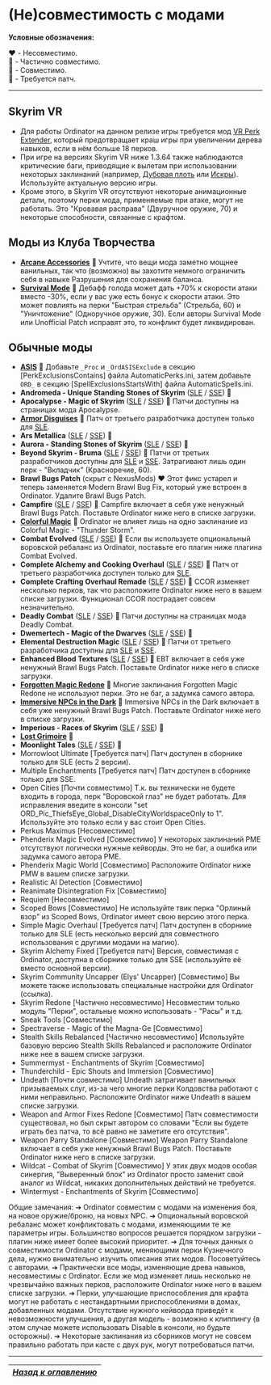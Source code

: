 # (Не)совместимость с модами

**Условные обозначения:**

❤️ - Несовместимо.  
💛 - Частично совместимо.  
💚 - Совместимо.  
💙 - Требуется патч.

------

## Skyrim VR
+ Для работы Ordinator на данном релизе игры требуется мод [VR Perk Extender](https://www.nexusmods.com/skyrimspecialedition/mods/16330), который предотвращает краш игры при увеличении дерева навыков, если в нём больше 18 перков.
+ При игре на версиях Skyrim VR ниже 1.3.64 также наблюдаются критические баги, приводящие к вылетам при использовании некоторых заклинаний (например, [Дубовая плоть](https://elderscrolls.fandom.com/ru/wiki/Дубовая_плоть) или [Искры](https://elderscrolls.fandom.com/ru/wiki/Искры)). Используйте актуальную версию игры.
+ Кроме этого, в Skyrim VR отсутствуют некоторые анимационные детали, поэтому перки мода, применяемые при атаке, могут не работать. Это "Кровавая расправа" (Двуручное оружие, 70) и некоторые способности, связанные с крафтом.

## Моды из Клуба Творчества
+ [**Arcane Accessories**](https://en.uesp.net/wiki/Skyrim:Arcane_Accessories) 💚 Учтите, что вещи мода заметно мощнее ванильных, так что (возможно) вы захотите немного ограничить себя в навыке Разрушения для сохранения баланса.
+ [**Survival Mode**](https://en.uesp.net/wiki/Skyrim:Survival_Mode) 💛 Дебафф голода может дать +70% к скорости атаки вместо -30%, если у вас уже есть бонус к скорости атаки. Это может повлиять на перки "Быстрая стрельба" (Стрельба, 60) и "Уничтожение" (Одноручное оружие, 30). Если авторы Survival Mode или Unofficial Patch исправят это, то конфликт будет ликвидирован.

## Обычные моды
+ [**ASIS**](https://www.nexusmods.com/skyrim/mods/18436) 💙 Добавьте `_Proc` и `_OrdASISExclude` в секцию [PerkExclusionsContains] файла AutomaticPerks.ini, затем добавьте `ORD_` в секцию [SpellExclusionsStartsWith] файла AutomaticSpells.ini.
+ **Andromeda - Unique Standing Stones of Skyrim** ([SLE](https://www.nexusmods.com/skyrim/mods/89219) / [SSE](https://www.nexusmods.com/skyrimspecialedition/mods/14910)) 💚
+ **Apocalypse - Magic of Skyrim** ([SLE](https://www.nexusmods.com/skyrim/mods/16225) / [SSE](https://www.nexusmods.com/skyrimspecialedition/mods/1090)) 💙 Патчи доступны на страницах мода Apocalypse.
+ [**Armor Disguises**](https://www.nexusmods.com/skyrim/mods/20903) 💙 Патч от третьего разработчика доступен только для [SLE](https://www.nexusmods.com/skyrim/mods/77949).
+ **Ars Metallica** ([SLE](https://www.nexusmods.com/skyrim/mods/16084/) / [SSE](https://www.nexusmods.com/skyrimspecialedition/mods/321)) 💚
+ **Aurora - Standing Stones of Skyrim** ([SLE](https://www.nexusmods.com/skyrim/mods/89219) / [SSE](https://www.nexusmods.com/skyrimspecialedition/mods/14910)) 💚
+ **Beyond Skyrim - Bruma** ([SLE](https://www.nexusmods.com/skyrim/mods/84946) / [SSE](https://www.nexusmods.com/skyrimspecialedition/mods/10917)) 💙 Патчи от третьих разработчиков доступны для [SLE](https://www.nexusmods.com/skyrim/mods/85517) и [SSE](https://www.nexusmods.com/skyrimspecialedition/mods/10934). Затрагивают лишь один перк - "Вкладчик" (Красноречие, 60).
+ **Brawl Bugs Patch** (скрыт с NexusMods) ❤️ Этот фикс устарел и теперь заменяется Modern Brawl Bug Fix, который уже встроен в Ordinator. Удалите Brawl Bugs Patch.
+ **Campfire** ([SLE](https://www.nexusmods.com/skyrim/mods/64798) / [SSE](https://www.nexusmods.com/skyrimspecialedition/mods/667)) 💚 Campfire включает в себя уже ненужный Brawl Bugs Patch. Поставьте Ordinator ниже него в списке загрузки.
+ [**Colorful Magic**](https://www.nexusmods.com/skyrim/mods/37440) 💚 Ordinator не влияет лишь на одно заклинание из Colorful Magic - "Thunder Storm".
+ **Combat Evolved** ([SLE](https://www.nexusmods.com/skyrim/mods/56147) / [SSE](https://www.nexusmods.com/skyrimspecialedition/mods/1525)) 💚 Если вы используете опциональный воровской ребаланс из Ordinator, поставьте его плагин ниже плагина Combat Evolved.
+ **Complete Alchemy and Cooking Overhaul** ([SLE](https://www.nexusmods.com/skyrim/mods/69306) / [SSE](https://www.nexusmods.com/skyrimspecialedition/mods/19924)) 💙 Патч от третьего разработчика доступен только для [SLE](https://www.nexusmods.com/skyrim/mods/70272).
+ **Complete Crafting Overhaul Remade** ([SLE](https://www.nexusmods.com/skyrim/mods/49791) / [SSE](https://www.nexusmods.com/skyrimspecialedition/mods/28608)) 💚 CCOR изменяет несколько перков, так что расположите Ordinator ниже него в вашем списке загрузки. Функционал CCOR пострадает совсем незначительно.
+ **Deadly Combat** ([SLE](https://www.nexusmods.com/skyrim/mods/5485) / [SSE](https://www.nexusmods.com/skyrimspecialedition/mods/8850)) 💙 Патчи доступны на страницах мода Deadly Combat.
+ **Dwemertech - Magic of the Dwarves** ([SLE](https://www.nexusmods.com/skyrim/mods/56037) / [SSE](https://www.nexusmods.com/skyrimspecialedition/mods/12449)) 💚
+ **Elemental Destruction Magic** ([SLE](https://www.nexusmods.com/skyrim/mods/69474) / [SSE](https://www.nexusmods.com/skyrimspecialedition/mods/440)) 💙 Патчи от третьего разработчика доступны для [SLE](https://www.nexusmods.com/skyrim/mods/74485) и [SSE](https://www.nexusmods.com/skyrimspecialedition/mods/3536).
+ **Enhanced Blood Textures** ([SLE](https://www.nexusmods.com/skyrim/mods/60) / [SSE](https://www.nexusmods.com/skyrimspecialedition/mods/2357)) 💚 EBT включает в себя уже ненужный Brawl Bugs Patch. Поставьте Ordinator ниже него в списке загрузки.
+ [**Forgotten Magic Redone**](https://www.nexusmods.com/skyrim/mods/35339) 💚 Многие заклинания Forgotten Magic Redone не используют перки. Это не баг, а задумка самого автора.
+ [**Immersive NPCs in the Dark**](https://www.nexusmods.com/skyrim/mods/52239) 💚 Immersive NPCs in the Dark включает в себя уже ненужный Brawl Bugs Patch. Поставьте Ordinator ниже него в списке загрузки.
+ **Imperious - Races of Skyrim** ([SLE](https://www.nexusmods.com/skyrim/mods/61218) / [SSE](https://www.nexusmods.com/skyrimspecialedition/mods/1315)) 💚
+ [**Lost Grimoire**](https://www.nexusmods.com/skyrim/mods/60796) 💚
+ **Moonlight Tales** ([SLE](https://www.nexusmods.com/skyrim/mods/35470) / [SSE](https://www.nexusmods.com/skyrimspecialedition/mods/2803)) 💚
+ Morrowloot Ultimate [Требуется патч]
Патч доступен в сборнике только для SLE (есть 2 версии).
+ Multiple Enchantments [Требуется патч]
Патч доступен в сборнике только для SSE.
+ Open Cities [Почти совместимо]
Т.к. вы технически не будете входить в города, перк "Воровской глаз" не будет работать. Для исправления введите в консоли "set ORD_Pic_ThiefsEye_Global_DisableCityWorldspaceOnly to 1". Используйте это только если у вас стоит Open Cities.
+ Perkus Maximus [Несовместимо]
+ Phenderix Magic Evolved [Совместимо]
У некоторых заклинаний PME отсутствуют логически нужные кейворды. Это не баг, а ошибка или задумка самого автора PME.
+ Phenderix Magic World [Совместимо]
Расположите Ordinator ниже PMW в вашем списке загрузки.
+ Realistic AI Detection [Совместимо]
+ Reanimate Disintegration Fix [Совместимо]
+ Requiem [Несовместимо]
+ Scoped Bows [Совместимо]
Не используйте твик перка "Орлиный взор" из Scoped Bows, Ordinator имеет свою версию этого перка.
+ Simple Magic Overhaul [Требуется патч]
Патч доступен в сборнике только для SLE (есть несколько версий для совместного использования с другими модами на магию).
+ Skyrim Alchemy Fixed [Требуется патч]
Версия, совместимая с Ordinator, доступна в сборнике только для SSE (используйте её вместо основной версии).
+ Skyrim Community Uncapper (Elys' Uncapper) [Совместимо]
Вы можете также использовать специальные настройки для Ordinator (ссылка).
+ Skyrim Redone [Частично несовместимо]
Несовместим только модуль "Перки", остальные можно использовать - "Расы" и т.д.
+ Sneak Tools [Совместимо]
+ Spectraverse - Magic of the Magna-Ge [Совместимо]
+ Stealth Skills Rebalanced [Частично несовместимо]
Используйте базовую версию Stealth Skills Rebalanced и расположите Ordinator ниже нее в вашем списке загрузки.
+ Summermyst - Enchantments of Skyrim [Совместимо]
+ Thunderchild - Epic Shouts and Immersion [Совместимо]
+ Undeath [Почти совместимо]
Undeath затрагивает ванильных призываемых слуг, из-за чего многие перки Колдовства работают с ними неправильно. Расположите Ordinator ниже Undeath в вашем списке загрузки.
+ Weapon and Armor Fixes Redone [Совместимо]
Патч совместимости существовал, но был скрыт автором со словами "Если вы будете играть без патча, то всё равно не заметите его отсутствия".
+ Weapon Parry Standalone [Совместимо]
Weapon Parry Standalone включает в себя уже ненужный Brawl Bugs Patch. Поставьте Ordinator ниже него в списке загрузки.
+ Wildcat - Combat of Skyrim [Совместимо]
У этих двух модов особая синергия, "Выверенный блок" из Ordinator просто заменит свой аналог из Wildcat, никаких дополнительных действий не требуется.
+ Wintermyst - Enchantments of Skyrim [Совместимо]

Общие замечания:
➔ Ordinator совместим с модами на изменения боя, на новое оружие/броню, на новых NPC.
➔ Опциональный воровской ребаланс может конфликтовать с модами, изменяющими те же параметры игры. Большинство вопросов решается порядком загрузки - плагин ниже имеет более высокий приоритет.
➔ Для точных данных о совместимости Ordinator с модами, меняющими перки Кузнечного дела, нужно внимательно изучить описания этих модов. Посоветуйтесь с авторами.
➔ Практически все моды, изменяющие древа навыков, несовместимы с Ordinator. Если же мод изменяет лишь несколько не чрезвычайно важных перков, расположите Ordinator ниже него в вашем списке загрузки.
➔ Перки, улучшающие приспособления для крафта могут не работать с нестандартными приспособлениями в домах, добавленных модами. Отсутствие нужного кейворда приведёт к невозможности улучшения, а другая модель - возможно к клиппингу (в этом случае можете использовать Disable в консоли, но будьте осторожны).
➔ Некоторые заклинания из сборников могут не совсем правильно работать при касте с двух рук, могут потребоваться патчи.

------

|[*Назад к оглавлению*](Оглавление.md)|
|:---:|
